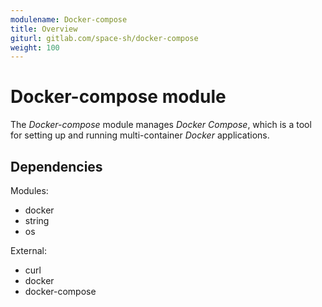```yaml
---
modulename: Docker-compose
title: Overview
giturl: gitlab.com/space-sh/docker-compose
weight: 100
---
```

# Docker-compose module

The _Docker-compose_ module manages _Docker Compose_, which is a tool for setting up and running multi-container _Docker_ applications.


## Dependencies

Modules:  
+ docker  
+ string  
+ os  

External:  
+ curl  
+ docker  
+ docker-compose  
